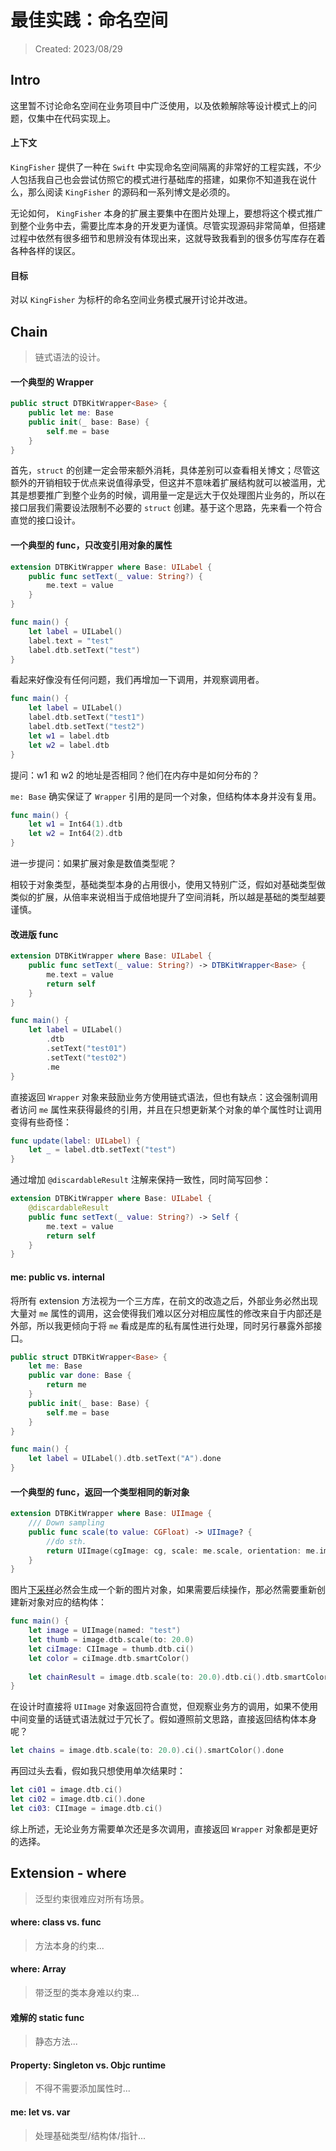 # 最佳实践：命名空间

> Created: 2023/08/29



## Intro

这里暂不讨论命名空间在业务项目中广泛使用，以及依赖解除等设计模式上的问题，仅集中在代码实现上。



#### 上下文

``KingFisher`` 提供了一种在 ``Swift`` 中实现命名空间隔离的非常好的工程实践，不少人包括我自己也会尝试仿照它的模式进行基础库的搭建，如果你不知道我在说什么，那么阅读 ``KingFisher`` 的源码和一系列博文是必须的。

无论如何， ``KingFisher`` 本身的扩展主要集中在图片处理上，要想将这个模式推广到整个业务中去，需要比库本身的开发更为谨慎。尽管实现源码非常简单，但搭建过程中依然有很多细节和思辨没有体现出来，这就导致我看到的很多仿写库存在着各种各样的误区。



#### 目标

对以 ``KingFisher`` 为标杆的命名空间业务模式展开讨论并改进。



## Chain

> 链式语法的设计。



#### 一个典型的 Wrapper

```swift
public struct DTBKitWrapper<Base> {
    public let me: Base
    public init(_ base: Base) {
        self.me = base
    }
}
```

首先，``struct`` 的创建一定会带来额外消耗，具体差别可以查看相关博文；尽管这额外的开销相较于优点来说值得承受，但这并不意味着扩展结构就可以被滥用，尤其是想要推广到整个业务的时候，调用量一定是远大于仅处理图片业务的，所以在接口层我们需要设法限制不必要的 ``struct`` 创建。基于这个思路，先来看一个符合直觉的接口设计。



#### 一个典型的 func，只改变引用对象的属性

```swift
extension DTBKitWrapper where Base: UILabel {
    public func setText(_ value: String?) {
		me.text = value
    }
}

func main() {
    let label = UILabel()
    label.text = "test"
    label.dtb.setText("test")
}
```

看起来好像没有任何问题，我们再增加一下调用，并观察调用者。

```swift
func main() {
    let label = UILabel()
    label.dtb.setText("test1")
    label.dtb.setText("test2")
    let w1 = label.dtb
	let w2 = label.dtb
}
```

提问：w1 和 w2 的地址是否相同？他们在内存中是如何分布的？

``me: Base`` 确实保证了 ``Wrapper`` 引用的是同一个对象，但结构体本身并没有复用。



```swift
func main() {
    let w1 = Int64(1).dtb
    let w2 = Int64(2).dtb
}
```

进一步提问：如果扩展对象是数值类型呢？

相较于对象类型，基础类型本身的占用很小，使用又特别广泛，假如对基础类型做类似的扩展，从倍率来说相当于成倍地提升了空间消耗，所以越是基础的类型越要谨慎。



#### 改进版 func

```swift
extension DTBKitWrapper where Base: UILabel {
    public func setText(_ value: String?) -> DTBKitWrapper<Base> {
		me.text = value
        return self
    }
}

func main() {
    let label = UILabel()
    	.dtb
    	.setText("test01")
    	.setText("test02")
    	.me
}
```

直接返回 ``Wrapper`` 对象来鼓励业务方使用链式语法，但也有缺点：这会强制调用者访问 ``me`` 属性来获得最终的引用，并且在只想更新某个对象的单个属性时让调用变得有些奇怪：

```swift
func update(label: UILabel) {
    let _ = label.dtb.setText("test")
}
```

通过增加 ``@discardableResult`` 注解来保持一致性，同时简写回参：

```swift
extension DTBKitWrapper where Base: UILabel {
    @discardableResult
    public func setText(_ value: String?) -> Self {
        me.text = value
        return self
    }
}
```



#### me: public vs. internal

将所有 extension 方法视为一个三方库，在前文的改造之后，外部业务必然出现大量对 ``me`` 属性的调用，这会使得我们难以区分对相应属性的修改来自于内部还是外部，所以我更倾向于将 ``me`` 看成是库的私有属性进行处理，同时另行暴露外部接口。

```swift
public struct DTBKitWrapper<Base> {
    let me: Base
    public var done: Base {
        return me
    }
    public init(_ base: Base) {
        self.me = base
    }
}

func main() {
    let label = UILabel().dtb.setText("A").done
}
```



#### 一个典型的 func，返回一个类型相同的新对象

```swift
extension DTBKitWrapper where Base: UIImage {
    /// Down sampling
    public func scale(to value: CGFloat) -> UIImage? {
		//do sth.
		return UIImage(cgImage: cg, scale: me.scale, orientation: me.imageOrientation)
    }
}
```

图片[下采样](https://juejin.cn/post/6844903988077281288#heading-2)必然会生成一个新的图片对象，如果需要后续操作，那必然需要重新创建新对象对应的结构体：

```swift
func main() {
	let image = UIImage(named: "test")
    let thumb = image.dtb.scale(to: 20.0)
    let ciImage: CIImage = thumb.dtb.ci()
    let color = ciImage.dtb.smartColor()
    
    let chainResult = image.dtb.scale(to: 20.0).dtb.ci().dtb.smartColor()
}
```

在设计时直接将 ``UIImage`` 对象返回符合直觉，但观察业务方的调用，如果不使用中间变量的话链式语法就过于冗长了。假如遵照前文思路，直接返回结构体本身呢？

```swift
let chains = image.dtb.scale(to: 20.0).ci().smartColor().done
```

再回过头去看，假如我只想使用单次结果时：

```swift
let ci01 = image.dtb.ci()
let ci02 = image.dtb.ci().done
let ci03: CIImage = image.dtb.ci()
```

综上所述，无论业务方需要单次还是多次调用，直接返回 ``Wrapper`` 对象都是更好的选择。



## Extension - where

> 泛型约束很难应对所有场景。



#### where: class vs. func

> 方法本身的约束...



#### where: Array

> 带泛型的类本身难以约束...



#### 难解的 static func

> 静态方法...



#### Property:  Singleton vs. Objc runtime

> 不得不需要添加属性时...



#### me: let vs. var

> 处理基础类型/结构体/指针...
